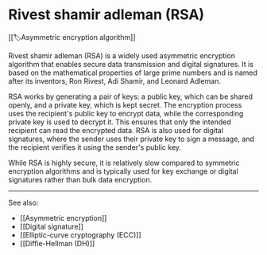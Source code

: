 
# Rivest shamir adleman (RSA)

[[🏷️Asymmetric encryption algorithm]]

Rivest shamir adleman (RSA) is a widely used asymmetric encryption algorithm that enables secure data transmission and digital signatures. It is based on the mathematical properties of large prime numbers and is named after its inventors, Ron Rivest, Adi Shamir, and Leonard Adleman.

RSA works by generating a pair of keys: a public key, which can be shared openly, and a private key, which is kept secret. The encryption process uses the recipient's public key to encrypt data, while the corresponding private key is used to decrypt it. This ensures that only the intended recipient can read the encrypted data. RSA is also used for digital signatures, where the sender uses their private key to sign a message, and the recipient verifies it using the sender's public key.

While RSA is highly secure, it is relatively slow compared to symmetric encryption algorithms and is typically used for key exchange or digital signatures rather than bulk data encryption.

---

See also:

- [[Asymmetric encryption]]
- [[Digital signature]]
- [[Elliptic-curve cryptography (ECC)]]
- [[Diffie-Hellman (DH)]]
